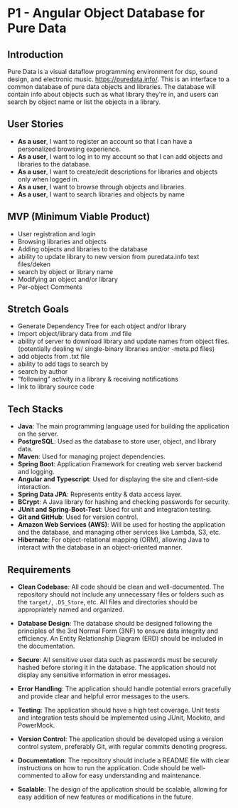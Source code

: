 # P1 - Angular Object Database for Pure Data

## Introduction

Pure Data is a visual dataflow programming environment for dsp, sound design, and electronic music. https://puredata.info/. This is an interface to a common database of pure data objects and libraries. The database will contain info about objects such as what library they're in, and users can search by object name or list the objects in a library.

## User Stories

- **As a user**,  I want to register an account so that I can have a personalized browsing experience.
- **As a user**, I want to log in to my account so that I can add objects and libraries to the database.
- **As a user**, I want to create/edit descriptions for libraries and objects only when logged in.
- **As a user**, I want to browse through objects and libraries.
- **As a user**, I want to search libraries and objects by name

## MVP (Minimum Viable Product)

- User registration and login
- Browsing libraries and objects
- Adding objects and libraries to the database
- ability to update library to new version from puredata.info text files/deken
- search by object or library name
- Modifying an object and/or library
- Per-object Comments

## Stretch Goals

- Generate Dependency Tree for each object and/or library
- Import object/library data from .md file
- ability of server to download library and update names from object files. (potentially dealing w/ single-binary libraries and/or -meta.pd files)
- add objects from .txt file
- ability to add tags to search by
- search by author
- "following" activity in a library & receiving notifications
- link to library source code

## Tech Stacks

- **Java**: The main programming language used for building the application on the server.
- **PostgreSQL**: Used as the database to store user, object, and library data.
- **Maven**: Used for managing project dependencies.
- **Spring Boot**: Application Framework for creating web server backend and logging.
- **Angular and Typescript**: Used for displaying the site and client-side interaction.
- **Spring Data JPA**: Represents entity & data access layer.
- **BCrypt**: A Java library for hashing and checking passwords for security.
- **JUnit and Spring-Boot-Test**: Used for unit and integration testing.
- **Git and GitHub**: Used for version control.
- **Amazon Web Services (AWS)**: Will be used for hosting the application and the database, and managing other services like Lambda, S3, etc.
- **Hibernate**: For object-relational mapping (ORM), allowing Java to interact with the database in an object-oriented manner.

## Requirements

- **Clean Codebase**: All code should be clean and well-documented. The repository should not include any unnecessary files or folders such as the `target/`, `.DS_Store`, etc. All files and directories should be appropriately named and organized.

- **Database Design**: The database should be designed following the principles of the 3rd Normal Form (3NF) to ensure data integrity and efficiency. An Entity Relationship Diagram (ERD) should be included in the documentation.

- **Secure**: All sensitive user data such as passwords must be securely hashed before storing it in the database. The application should not display any sensitive information in error messages.

- **Error Handling**: The application should handle potential errors gracefully and provide clear and helpful error messages to the users.

- **Testing**: The application should have a high test coverage. Unit tests and integration tests should be implemented using JUnit, Mockito, and PowerMock.

- **Version Control**: The application should be developed using a version control system, preferably Git, with regular commits denoting progress.

- **Documentation**: The repository should include a README file with clear instructions on how to run the application. Code should be well-commented to allow for easy understanding and maintenance.

- **Scalable**: The design of the application should be scalable, allowing for easy addition of new features or modifications in the future.

